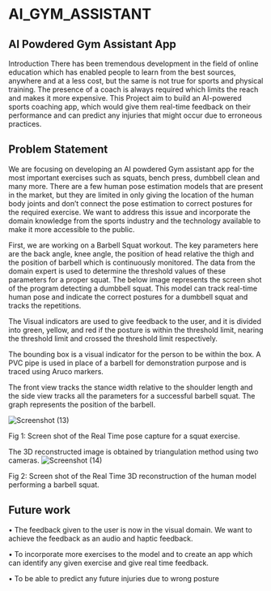 # AI_GYM_ASSISTANT

## AI Powdered Gym Assistant App
Introduction
There has been tremendous development in the field of online education which 
has enabled people to learn from the best sources, anywhere and at a less cost, 
but the same is not true for sports and physical training. The presence of a coach 
is always required which limits the reach and makes it more expensive.
This Project aim to build an AI-powered sports coaching app, which 
would give them real-time feedback on their performance and can predict any 
injuries that might occur due to erroneous practices.

## Problem Statement

We are focusing on developing an AI powdered Gym assistant app for the most 
important exercises such as squats, bench press, dumbbell clean and many more. 
There are a few human pose estimation models that are present in the market, but 
they are limited in only giving the location of the human body joints and don’t 
connect the pose estimation to correct postures for the required exercise. We want 
to address this issue and incorporate the domain knowledge from the sports 
industry and the technology available to make it more accessible to the public.

First, we are working on a Barbell Squat workout. The key parameters here are 
the back angle, knee angle, the position of head relative the thigh and the position
of barbell which is continuously monitored. The data from the domain expert is 
used to determine the threshold values of these parameters for a proper squat. The 
below image represents the screen shot of the program detecting a dumbbell 
squat. This model can track real-time human pose and indicate the correct 
postures for a dumbbell squat and tracks the repetitions.

The Visual indicators are used to give feedback to the user, and it is divided into 
green, yellow, and red if the posture is within the threshold limit, nearing the 
threshold limit and crossed the threshold limit respectively. 

The bounding box is a visual indicator for the person to be within the box.
A PVC pipe is used in place of a barbell for demonstration purpose and is traced 
using Aruco markers. 

The front view tracks the stance width relative to the shoulder length and the side view tracks all the parameters for a successful barbell 
squat. The graph represents the position of the barbell.

![Screenshot (13)](https://user-images.githubusercontent.com/26201695/152658957-dc9b420f-2136-4b32-bf2b-9534263c4f78.png)

Fig 1: Screen shot of the Real Time pose capture for a squat exercise.

The 3D reconstructed image is obtained by triangulation method using two 
cameras.
![Screenshot (14)](https://user-images.githubusercontent.com/26201695/152658986-f16adb79-7a92-4a2a-88d5-8a9695111d09.png)

Fig 2: Screen shot of the Real Time 3D reconstruction of the human model performing a 
barbell squat.

## Future work 
• The feedback given to the user is now in the visual domain. We want to 
achieve the feedback as an audio and haptic feedback.

• To incorporate more exercises to the model and to create an app which can 
identify any given exercise and give real time feedback.

• To be able to predict any future injuries due to wrong posture
